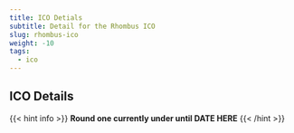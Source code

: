 ```yaml
---
title: ICO Detials
subtitle: Detail for the Rhombus ICO
slug: rhombus-ico
weight: -10
tags:
  - ico
---
```


## ICO Details




{{< hint info >}}
**Round one currently under until DATE HERE**
{{< /hint >}}